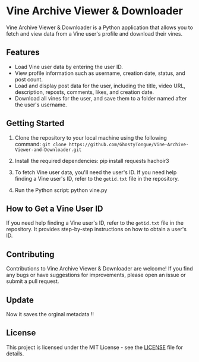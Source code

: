 # Vine Archive Viewer & Downloader

Vine Archive Viewer & Downloader is a Python application that allows you to fetch and view data from a Vine user's profile and download their vines.

## Features

- Load Vine user data by entering the user ID.
- View profile information such as username, creation date, status, and post count.
- Load and display post data for the user, including the title, video URL, description, reposts, comments, likes, and creation date.
- Download all vines for the user, and save them to a folder named after the user's username.

## Getting Started

1. Clone the repository to your local machine using the following command: `git clone https://github.com/GhostyTongue/Vine-Archive-Viewer-and-Downloader.git`

2. Install the required dependencies: pip install requests hachoir3


3. To fetch Vine user data, you'll need the user's ID. If you need help finding a Vine user's ID, refer to the `getid.txt` file in the repository.

4. Run the Python script: python vine.py

   
## How to Get a Vine User ID

If you need help finding a Vine user's ID, refer to the `getid.txt` file in the repository. It provides step-by-step instructions on how to obtain a user's ID.

## Contributing

Contributions to Vine Archive Viewer & Downloader are welcome! If you find any bugs or have suggestions for improvements, please open an issue or submit a pull request.

## Update
Now it saves the orginal metadata !!

## License

This project is licensed under the MIT License - see the [LICENSE](LICENSE) file for details.
